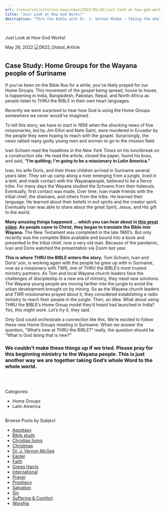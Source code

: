 ```yaml
---
url: /resources/articles-news/news/2022/05/26/just-look-at-how-god-works!
title: "Just Look at How God Works!"
description: "Thru the Bible with Dr. J. Vernon McGee - Taking the whole Word to the whole world"
---
```







## 
 Just Look at How God Works!


May 26, 2022
![](https://ttb.org/images/default-source/features-and-news/0622_global_article425e6c8a-5679-4848-ad2a-fa8f1bc99efb.jpg?sfvrsn=397e1816_1 "0622_Global_Article")




# 

## Case Study: Home Groups for the Wayana people of Suriname

If you’ve been on the Bible Bus for a while, you’ve likely prayed for our Home Groups. This movement of the gospel being spread, house to house, is happening in India, Bangladesh, Pakistan, Nepal, and North Africa as people listen to THRU the BIBLE in their own heart languages. 

Recently we were surprised to hear how God is using the Home Groups somewhere we never would’ve imagined. 

To tell this story, we have to start in 1956 when the shocking news of five missionaries, led by Jim Elliot and Nate Saint, were murdered in Ecuador by the people they were hoping to reach with the gospel. Surprisingly, the news rallied many godly young men and women to go to the mission field. 

Ivan Schoen read the headlines in the *New York Times* on his lunchbreak on a construction site. He read the article, closed the paper, found his boss, and said, **“I’m quitting; I'm going to be a missionary in Latin America.”** 

Ivan, his wife Doris, and their three children arrived in Suriname several years later. They set up camp along a river emerging from a jungle, lived in a tent, and made contact with the Wayanapeople, believed to be a fierce tribe. For many days the Wayana studied the Schoens from their hideouts. Eventually, first contact was made. Over time, Ivan made friends with the tribal chief, the shamans, and others from the tribe. He learned their language. He learned about their beliefs in evil spirits and the creator spirit. Eventually Ivan was able to share about the great Spirit, Jesus, and His gift to the world. 

**Many amazing things happened … which you can hear about in [this great video](/global-reach/regions-languages/languages/wayana). As people came to Christ, they began to translate the Bible into Wayana.** The New Testament was completed in the late 1960’s. But only recently was the complete Bible available and bound into a book and presented to the tribal chief, now a very old man. Because of the pandemic, Ivan and Doris watched the presentation via Zoom last year. 

**This is where THRU the BIBLE enters the story.** Tom Schoen, Ivan and Doris’ son, is working again with the people he grew up with in Suriname, now as a missionary with TWR, one of THRU the BIBLE’s most trusted ministry partners. As Tom and local Wayana church leaders face the challenges of discipleship in a new era of ministry, they need new solutions. The Wayana young people are moving farther into the jungle to avoid the urban development brought on by mining. So as the Wayana church leaders and TWR missionaries prayed about it, they considered establishing a radio ministry to reach their people in the jungle. Then, an idea: What about using THRU the BIBLE’s Home Group model they’d heard had launched in India? *Yes, this might work*. *Let’s try it,* they said. 

Only God could orchestrate a connection like this. We’re excited to follow these new Home Groups meeting in Suriname. When we answer the question, “What’s new at THRU the BIBLE?” really, the question should be “What is God doing that is new?” 

### We couldn’t make these things up if we tried. Please pray for this beginning ministry to the Wayana people. This is just another way we are together taking God’s whole Word to the whole world.

 

## 



Categories: 


* Home Groups
* Latin America









## 
 Browse Posts by Subject


* [Apostasy](/resources/articles-news/-in-tags/tags/Apostasy)
* [Bible study](/resources/articles-news/-in-tags/tags/Bible-study)
* [Christian living](/resources/articles-news/-in-tags/tags/Christian-living)
* [Christmas](/resources/articles-news/-in-tags/tags/Christmas)
* [Dr. J. Vernon McGee](/resources/articles-news/-in-tags/tags/Dr-J-Vernon-McGee)
* [Easter](/resources/articles-news/-in-tags/tags/easter)
* [Faith](/resources/articles-news/-in-tags/tags/Faith)
* [Gregg Harris](/resources/articles-news/-in-tags/tags/Gregg-Harris)
* [International](/resources/articles-news/-in-tags/tags/International)
* [Prayer](/resources/articles-news/-in-tags/tags/prayer)
* [Prophecy](/resources/articles-news/-in-tags/tags/Prophecy)
* [Salvation](/resources/articles-news/-in-tags/tags/Salvation)
* [Sin](/resources/articles-news/-in-tags/tags/sin)
* [Suffering & Comfort](/resources/articles-news/-in-tags/tags/Suffering-Comfort)
* [Worship](/resources/articles-news/-in-tags/tags/worship)






